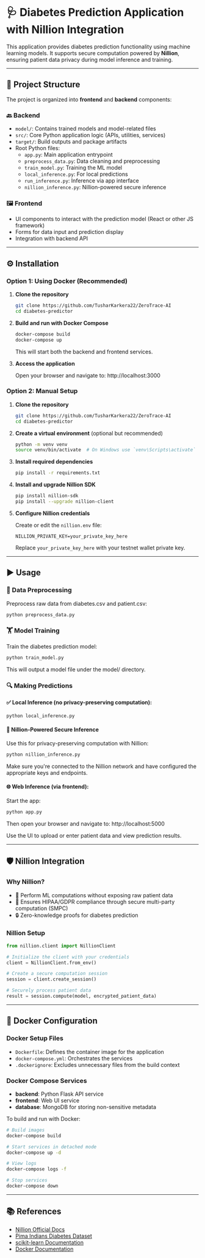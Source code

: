 # 🩺 Diabetes Prediction Application with Nillion Integration

This application provides diabetes prediction functionality using machine learning models. It supports secure computation powered by **Nillion**, ensuring patient data privacy during model inference and training.

---

## 📁 Project Structure

The project is organized into **frontend** and **backend** components:

### 🔙 Backend
- `model/`: Contains trained models and model-related files
- `src/`: Core Python application logic (APIs, utilities, services)
- `target/`: Build outputs and package artifacts
- Root Python files:
  - `app.py`: Main application entrypoint
  - `preprocess_data.py`: Data cleaning and preprocessing
  - `train_model.py`: Training the ML model
  - `local_inference.py`: For local predictions
  - `run_inference.py`: Inference via app interface
  - `nillion_inference.py`: Nillion-powered secure inference

### 🖼️ Frontend
- UI components to interact with the prediction model (React or other JS framework)
- Forms for data input and prediction display
- Integration with backend API

---

## ⚙️ Installation

### Option 1: Using Docker (Recommended)

1. **Clone the repository**

   ```bash
   git clone https://github.com/TusharKarkera22/ZeroTrace-AI
   cd diabetes-predictor
   ```

2. **Build and run with Docker Compose**

   ```bash
   docker-compose build
   docker-compose up
   ```

   This will start both the backend and frontend services.

3. **Access the application**

   Open your browser and navigate to:
   http://localhost:3000

### Option 2: Manual Setup

1. **Clone the repository**

   ```bash
   git clone https://github.com/TusharKarkera22/ZeroTrace-AI
   cd diabetes-predictor
   ```

2. **Create a virtual environment** (optional but recommended)

   ```bash
   python -m venv venv
   source venv/bin/activate  # On Windows use `venv\Scripts\activate`
   ```

3. **Install required dependencies**

   ```bash
   pip install -r requirements.txt
   ```

4. **Install and upgrade Nillion SDK**

   ```bash
   pip install nillion-sdk
   pip install --upgrade nillion-client
   ```

5. **Configure Nillion credentials**

   Create or edit the `nillion.env` file:
   ```
   NILLION_PRIVATE_KEY=your_private_key_here
   ```
   
   Replace `your_private_key_here` with your testnet wallet private key.

---

## ▶️ Usage

### 🔧 Data Preprocessing
Preprocess raw data from diabetes.csv and patient.csv:

```bash
python preprocess_data.py
```

### 🏋️ Model Training
Train the diabetes prediction model:

```bash
python train_model.py
```
This will output a model file under the model/ directory.

### 🔍 Making Predictions

#### ✅ Local Inference (no privacy-preserving computation):
```bash
python local_inference.py
```

#### 🔐 Nillion-Powered Secure Inference
Use this for privacy-preserving computation with Nillion:

```bash
python nillion_inference.py
```
Make sure you're connected to the Nillion network and have configured the appropriate keys and endpoints.

#### 🌐 Web Inference (via frontend):
Start the app:

```bash
python app.py
```

Then open your browser and navigate to:
http://localhost:5000

Use the UI to upload or enter patient data and view prediction results.

---

## 🛡️ Nillion Integration

### Why Nillion?
- 🧠 Perform ML computations without exposing raw patient data
- 🔐 Ensures HIPAA/GDPR compliance through secure multi-party computation (SMPC)
- 🔒 Zero-knowledge proofs for diabetes prediction

### Nillion Setup
```python
from nillion.client import NillionClient

# Initialize the client with your credentials
client = NillionClient.from_env()

# Create a secure computation session
session = client.create_session()

# Securely process patient data
result = session.compute(model, encrypted_patient_data)
```

---

## 🐳 Docker Configuration

### Docker Setup Files

- `Dockerfile`: Defines the container image for the application
- `docker-compose.yml`: Orchestrates the services
- `.dockerignore`: Excludes unnecessary files from the build context

### Docker Compose Services

- **backend**: Python Flask API service
- **frontend**: Web UI service
- **database**: MongoDB for storing non-sensitive metadata

To build and run with Docker:

```bash
# Build images
docker-compose build

# Start services in detached mode
docker-compose up -d

# View logs
docker-compose logs -f

# Stop services
docker-compose down
```

---

## 📚 References
- [Nillion Official Docs](https://docs.nillion.com)
- [Pima Indians Diabetes Dataset](https://www.kaggle.com/uciml/pima-indians-diabetes-database)
- [scikit-learn Documentation](https://scikit-learn.org/stable/documentation.html)
- [Docker Documentation](https://docs.docker.com/)
